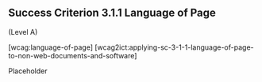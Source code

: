 ## Success Criterion 3.1.1 Language of Page

(Level A)

[wcag:language-of-page]
[wcag2ict:applying-sc-3-1-1-language-of-page-to-non-web-documents-and-software]

Placeholder
